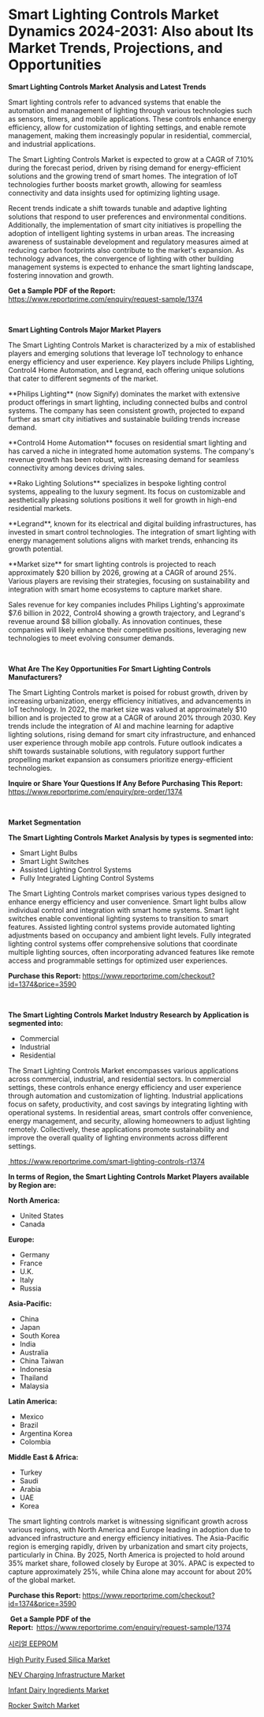 <p><h1>Smart Lighting Controls Market Dynamics 2024-2031: Also about Its Market Trends, Projections, and Opportunities</h1></p><p><strong>Smart Lighting Controls Market Analysis and Latest Trends</strong></p>
<p><p>Smart lighting controls refer to advanced systems that enable the automation and management of lighting through various technologies such as sensors, timers, and mobile applications. These controls enhance energy efficiency, allow for customization of lighting settings, and enable remote management, making them increasingly popular in residential, commercial, and industrial applications.</p><p>The Smart Lighting Controls Market is expected to grow at a CAGR of 7.10% during the forecast period, driven by rising demand for energy-efficient solutions and the growing trend of smart homes. The integration of IoT technologies further boosts market growth, allowing for seamless connectivity and data insights used for optimizing lighting usage. </p><p>Recent trends indicate a shift towards tunable and adaptive lighting solutions that respond to user preferences and environmental conditions. Additionally, the implementation of smart city initiatives is propelling the adoption of intelligent lighting systems in urban areas. The increasing awareness of sustainable development and regulatory measures aimed at reducing carbon footprints also contribute to the market's expansion. As technology advances, the convergence of lighting with other building management systems is expected to enhance the smart lighting landscape, fostering innovation and growth.</p></p>
<p><strong>Get a Sample PDF of the Report:&nbsp;</strong> <a href="https://www.reportprime.com/enquiry/request-sample/1374">https://www.reportprime.com/enquiry/request-sample/1374</a></p>
<p>&nbsp;</p>
<p><strong>Smart Lighting Controls Major Market Players</strong></p>
<p><p>The Smart Lighting Controls Market is characterized by a mix of established players and emerging solutions that leverage IoT technology to enhance energy efficiency and user experience. Key players include Philips Lighting, Control4 Home Automation, and Legrand, each offering unique solutions that cater to different segments of the market.</p><p>**Philips Lighting** (now Signify) dominates the market with extensive product offerings in smart lighting, including connected bulbs and control systems. The company has seen consistent growth, projected to expand further as smart city initiatives and sustainable building trends increase demand. </p><p>**Control4 Home Automation** focuses on residential smart lighting and has carved a niche in integrated home automation systems. The company's revenue growth has been robust, with increasing demand for seamless connectivity among devices driving sales. </p><p>**Rako Lighting Solutions** specializes in bespoke lighting control systems, appealing to the luxury segment. Its focus on customizable and aesthetically pleasing solutions positions it well for growth in high-end residential markets.</p><p>**Legrand**, known for its electrical and digital building infrastructures, has invested in smart control technologies. The integration of smart lighting with energy management solutions aligns with market trends, enhancing its growth potential.</p><p>**Market size** for smart lighting controls is projected to reach approximately $20 billion by 2026, growing at a CAGR of around 25%. Various players are revising their strategies, focusing on sustainability and integration with smart home ecosystems to capture market share.</p><p>Sales revenue for key companies includes Philips Lighting's approximate $7.6 billion in 2022, Control4 showing a growth trajectory, and Legrand's revenue around $8 billion globally. As innovation continues, these companies will likely enhance their competitive positions, leveraging new technologies to meet evolving consumer demands.</p></p>
<p>&nbsp;</p>
<p><strong>What Are The Key Opportunities For Smart Lighting Controls Manufacturers?</strong></p>
<p><p>The Smart Lighting Controls market is poised for robust growth, driven by increasing urbanization, energy efficiency initiatives, and advancements in IoT technology. In 2022, the market size was valued at approximately $10 billion and is projected to grow at a CAGR of around 20% through 2030. Key trends include the integration of AI and machine learning for adaptive lighting solutions, rising demand for smart city infrastructure, and enhanced user experience through mobile app controls. Future outlook indicates a shift towards sustainable solutions, with regulatory support further propelling market expansion as consumers prioritize energy-efficient technologies.</p></p>
<p><strong>Inquire or Share Your Questions If Any Before Purchasing This Report:</strong> <a href="https://www.reportprime.com/enquiry/pre-order/1374">https://www.reportprime.com/enquiry/pre-order/1374</a></p>
<p>&nbsp;</p>
<p><strong>Market Segmentation</strong></p>
<p><strong>The Smart Lighting Controls Market Analysis by types is segmented into:</strong></p>
<p><ul><li>Smart Light Bulbs</li><li>Smart Light Switches</li><li>Assisted Lighting Control Systems</li><li>Fully Integrated Lighting Control Systems</li></ul></p>
<p><p>The Smart Lighting Controls market comprises various types designed to enhance energy efficiency and user convenience. Smart light bulbs allow individual control and integration with smart home systems. Smart light switches enable conventional lighting systems to transition to smart features. Assisted lighting control systems provide automated lighting adjustments based on occupancy and ambient light levels. Fully integrated lighting control systems offer comprehensive solutions that coordinate multiple lighting sources, often incorporating advanced features like remote access and programmable settings for optimized user experiences.</p></p>
<p><strong>Purchase this Report:&nbsp;</strong><a href="https://www.reportprime.com/checkout?id=1374&price=3590">https://www.reportprime.com/checkout?id=1374&price=3590</a></p>
<p>&nbsp;</p>
<p><strong>The Smart Lighting Controls Market Industry Research by Application is segmented into:</strong></p>
<p><ul><li>Commercial</li><li>Industrial</li><li>Residential</li></ul></p>
<p><p>The Smart Lighting Controls Market encompasses various applications across commercial, industrial, and residential sectors. In commercial settings, these controls enhance energy efficiency and user experience through automation and customization of lighting. Industrial applications focus on safety, productivity, and cost savings by integrating lighting with operational systems. In residential areas, smart controls offer convenience, energy management, and security, allowing homeowners to adjust lighting remotely. Collectively, these applications promote sustainability and improve the overall quality of lighting environments across different settings.</p></p>
<p><a href="https://www.reportprime.com/smart-lighting-controls-r1374">&nbsp;https://www.reportprime.com/smart-lighting-controls-r1374</a></p>
<p><strong>In terms of Region, the Smart Lighting Controls Market Players available by Region are:</strong></p>
<p>
    <p> <strong> North America: </strong>
        <ul>
            <li>United States</li>
            <li>Canada</li>
        </ul>
        </p> 
    <p> <strong> Europe: </strong>
        <ul>
            <li>Germany</li>
            <li>France</li>
            <li>U.K.</li>
            <li>Italy</li>
            <li>Russia</li>
        </ul>
        </p> 
    <p> <strong> Asia-Pacific: </strong>
        <ul>
            <li>China</li>
            <li>Japan</li>
            <li>South Korea</li>
            <li>India</li>
            <li>Australia</li>
            <li>China Taiwan</li>
            <li>Indonesia</li>
            <li>Thailand</li>
            <li>Malaysia</li>
        </ul>
        </p> 
    <p> <strong> Latin America: </strong>
        <ul>
            <li>Mexico</li>
            <li>Brazil</li>
            <li>Argentina Korea</li>
            <li>Colombia</li>
        </ul>
        </p> 
    <p> <strong> Middle East & Africa: </strong>
        <ul>
            <li>Turkey</li>
            <li>Saudi</li>
            <li>Arabia</li>
            <li>UAE</li>
            <li>Korea</li>
        </ul>
    </p>
    </p>
<p><p>The smart lighting controls market is witnessing significant growth across various regions, with North America and Europe leading in adoption due to advanced infrastructure and energy efficiency initiatives. The Asia-Pacific region is emerging rapidly, driven by urbanization and smart city projects, particularly in China. By 2025, North America is projected to hold around 35% market share, followed closely by Europe at 30%. APAC is expected to capture approximately 25%, while China alone may account for about 20% of the global market.</p></p>
<p><strong>Purchase this Report: </strong><a href="https://www.reportprime.com/checkout?id=1374&price=3590">https://www.reportprime.com/checkout?id=1374&price=3590</a></p>
<p>&nbsp;<strong>Get a Sample PDF of the Report:&nbsp;&nbsp;</strong><a href="https://www.reportprime.com/enquiry/request-sample/1374">https://www.reportprime.com/enquiry/request-sample/1374</a></p>
<p><strong></strong></p>
<p><p><a href="https://medium.com/@kacrimipp/pioneering-growth-%EA%B8%80%EB%A1%9C%EB%B2%8C-%EC%8B%9C%EB%A6%AC%EC%96%BC-eeprom-%EC%8B%9C%EC%9E%A5-%EC%97%AD%ED%95%99-%EB%B6%84%EC%84%9D-2024-2031-b148581d09d5">시리얼 EEPROM</a></p><p><a href="https://www.linkedin.com/pulse/deep-dive-high-purity-fused-silica-market-itstrends-segmentation-vjzic?trackingId=48UugAYCTpOT%2BPUiCRivHg%3D%3D">High Purity Fused Silica Market</a></p><p><a href="https://issuu.com/reportprime-2/docs/nev-charging-infrastructure-market-_215b347d2f2da5">NEV Charging Infrastructure Market</a></p><p><a href="https://medium.com/@samirmayert184/infant-dairy-ingredients-market-global-market-share-and-ranking-overall-sales-and-demand-98bd7c168dfc">Infant Dairy Ingredients Market</a></p><p><a href="https://github.com/mharielmesa/Market-Research-Report-List-4/blob/main/rocker-switch-market.md">Rocker Switch Market</a></p></p>